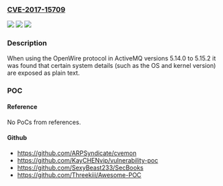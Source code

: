### [CVE-2017-15709](https://cve.mitre.org/cgi-bin/cvename.cgi?name=CVE-2017-15709)
![](https://img.shields.io/static/v1?label=Product&message=Apache%20ActiveMQ&color=blue)
![](https://img.shields.io/static/v1?label=Version&message=n%2Fa&color=blue)
![](https://img.shields.io/static/v1?label=Vulnerability&message=Information%20Leak&color=brighgreen)

### Description

When using the OpenWire protocol in ActiveMQ versions 5.14.0 to 5.15.2 it was found that certain system details (such as the OS and kernel version) are exposed as plain text.

### POC

#### Reference
No PoCs from references.

#### Github
- https://github.com/ARPSyndicate/cvemon
- https://github.com/KayCHENvip/vulnerability-poc
- https://github.com/SexyBeast233/SecBooks
- https://github.com/Threekiii/Awesome-POC

